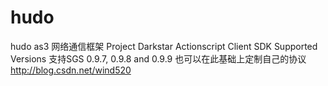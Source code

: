 hudo
====

hudo as3 网络通信框架  Project Darkstar Actionscript Client SDK  Supported Versions 支持SGS 0.9.7, 0.9.8 and 0.9.9  也可以在此基础上定制自己的协议  http://blog.csdn.net/wind520
